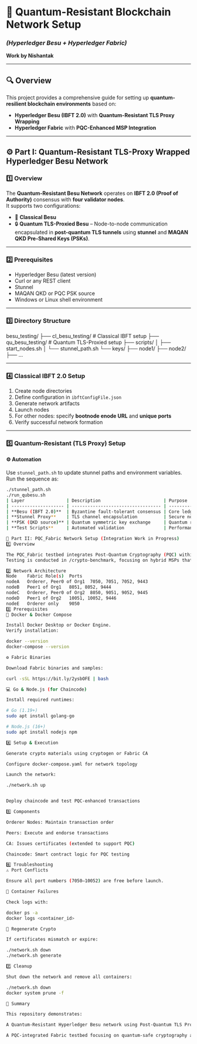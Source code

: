 
# 🧠 Quantum-Resistant Blockchain Network Setup  
### *(Hyperledger Besu + Hyperledger Fabric)*  
**Work by Nishantak**

---

## 🔍 Overview
This project provides a comprehensive guide for setting up **quantum-resilient blockchain environments** based on:

- **Hyperledger Besu (IBFT 2.0)** with **Quantum-Resistant TLS Proxy Wrapping**  
- **Hyperledger Fabric** with **PQC-Enhanced MSP Integration**

---

## ⚙️ Part I: Quantum-Resistant TLS-Proxy Wrapped Hyperledger Besu Network

### 1️⃣ Overview
The **Quantum-Resistant Besu Network** operates on **IBFT 2.0 (Proof of Authority)** consensus with **four validator nodes**.  
It supports two configurations:

- 🧩 **Classical Besu**
- 🔒 **Quantum TLS-Proxied Besu** – Node-to-node communication encapsulated in **post-quantum TLS tunnels** using **stunnel** and **MAQAN QKD Pre-Shared Keys (PSKs)**.

---

### 2️⃣ Prerequisites
- Hyperledger Besu (latest version)  
- Curl or any REST client  
- Stunnel  
- MAQAN QKD or PQC PSK source  
- Windows or Linux shell environment  

---

### 3️⃣ Directory Structure
besu_testing/
├── cl_besu_testing/ # Classical IBFT setup
├── qu_besu_testing/ # Quantum TLS-Proxied setup
├── scripts/
│ ├── start_nodes.sh
│ └── stunnel_path.sh
└── keys/
├── node1/
├── node2/
├── ...

---

### 4️⃣ Classical IBFT 2.0 Setup

1. Create node directories  
2. Define configuration in `ibftConfigFile.json`  
3. Generate network artifacts  
4. Launch nodes  
5. For other nodes: specify **bootnode enode URL** and **unique ports**  
6. Verify successful network formation  

---

### 5️⃣ Quantum-Resistant (TLS Proxy) Setup

#### ⚙️ Automation
Use `stunnel_path.sh` to update stunnel paths and environment variables.  
Run the sequence as:

```bash
./stunnel_path.sh
./run_qubesu.sh
| Layer                | Description                        | Purpose                           |
| -------------------- | ---------------------------------- | --------------------------------- |
| **Besu (IBFT 2.0)**  | Byzantine fault-tolerant consensus | Core ledger                       |
| **Stunnel Proxy**    | TLS channel encapsulation          | Secure node-to-node communication |
| **PSK (QKD source)** | Quantum symmetric key exchange     | Quantum resistance                |
| **Test Scripts**     | Automated validation               | Performance and handshake metrics |

🧬 Part II: PQC_Fabric Network Setup (Integration Work in Progress)
1️⃣ Overview

The PQC_Fabric testbed integrates Post-Quantum Cryptography (PQC) within the Membership Service Provider (MSP).
Testing is conducted in /crypto-benchmark, focusing on hybrid MSPs that combine classical X.509 and PQC keypairs (e.g., Kyber / Dilithium).

2️⃣ Network Architecture
Node	Fabric Role(s)	Ports
nodeA	Orderer, Peer0 of Org1	7050, 7051, 7052, 9443
nodeB	Peer1 of Org1	8051, 8052, 9444
nodeC	Orderer, Peer0 of Org2	8050, 9051, 9052, 9445
nodeD	Peer1 of Org2	10051, 10052, 9446
nodeE	Orderer only	9050
3️⃣ Prerequisites
🐳 Docker & Docker Compose

Install Docker Desktop or Docker Engine.
Verify installation:

docker --version
docker-compose --version

⚙️ Fabric Binaries

Download Fabric binaries and samples:

curl -sSL https://bit.ly/2ysbOFE | bash

💻 Go & Node.js (for Chaincode)

Install required runtimes:

# Go (1.19+)
sudo apt install golang-go

# Node.js (16+)
sudo apt install nodejs npm

4️⃣ Setup & Execution

Generate crypto materials using cryptogen or Fabric CA

Configure docker-compose.yaml for network topology

Launch the network:

./network.sh up


Deploy chaincode and test PQC-enhanced transactions

5️⃣ Components

Orderer Nodes: Maintain transaction order

Peers: Execute and endorse transactions

CA: Issues certificates (extended to support PQC)

Chaincode: Smart contract logic for PQC testing

6️⃣ Troubleshooting
⚠️ Port Conflicts

Ensure all port numbers (7050–10052) are free before launch.

🧩 Container Failures

Check logs with:

docker ps -a
docker logs <container_id>

🔐 Regenerate Crypto

If certificates mismatch or expire:

./network.sh down
./network.sh generate

7️⃣ Cleanup

Shut down the network and remove all containers:

./network.sh down
docker system prune -f

🧾 Summary

This repository demonstrates:

A Quantum-Resistant Hyperledger Besu network using Post-Quantum TLS Proxies, and

A PQC-integrated Fabric testbed focusing on quantum-safe cryptography at the MSP layer.

